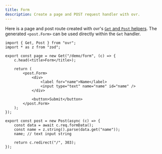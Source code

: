 ```yaml
---
title: Form
description: Create a page and POST request handler with ovr.
---
```


Here is a page and post route created with ovr's [`Get` and `Post` helpers](/04-helpers). The generated `<post.Form>` can be used directly within the `Get` handler.

```tsx
import { Get, Post } from "ovr";
import * as z from "zod";

export const page = new Get("/demo/form", (c) => {
	c.head(<title>Form</title>);

	return (
		<post.Form>
			<div>
				<label for="name">Name</label>
				<input type="text" name="name" id="name" />
			</div>

			<button>Submit</button>
		</post.Form>
	);
});

export const post = new Post(async (c) => {
	const data = await c.req.formData();
	const name = z.string().parse(data.get("name"));
	name; // text input string

	return c.redirect("/", 303);
});
```
